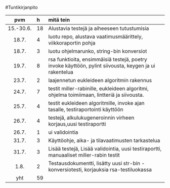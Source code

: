 #Tuntikirjanpito

|pvm | h | mitä tein |
|:--:|:--|:----|
|15.-30.6.|18| Alustavia testejä ja aiheeseen tutustumisia|
|18.7.|4| luotu repo, alustava vaatimusmäärittely, viikkoraportin pohja|
|18.7.|3| luotu ohjelmarunko, string-bin konversiot|
|19.7.|8| rsa funktioita, ensimmäisiä testejä, poetry invoke käyttöön, pylint siivousta, keygen ja ui rakentelua|
|23.7.|2| laajennetun eukleideen algoritmin rakennus|
|24.7.|7| testit miller-rabinille, eukleideen algoritmi, ohjelma toimiimaan, lintteriä ja siivousta.|
|25.7.|4| testit eukleideen algoritmille, invoke ajan tasalle, testiraportointi käyttöön|
|26.7.|4| testejä, alkulukugeneroinnin virheen korjaus,uusi testiraportti|
|26.7.|1| ui validointia|
|31.7.|3| Käyttöohje, aika- ja tilavaatimusten tarkastelua|
|31.7.|3| Lisää testejä, Lisää validointia, uusi testiraportti, manuaaliset miller-rabin testit|
|1.8.|2| Testausdokumentti, lisätty uusi str-bin -konversiotesti, korjauksia rsa-testiluokassa |
|yht |59|
